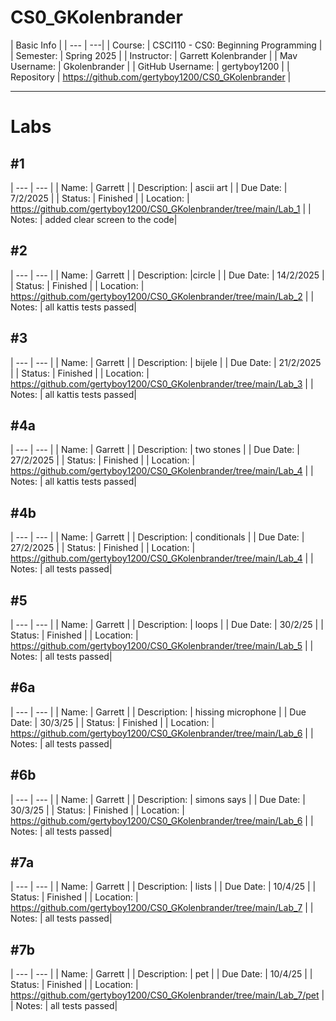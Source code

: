 # CS0_GKolenbrander
| Basic Info |
| --- | ---|
| Course: | CSCI110 - CS0: Beginning Programming |
| Semester: | Spring 2025 |
| Instructor: | Garrett Kolenbrander |
| Mav Username: | Gkolenbrander |
| GitHub Username: | gertyboy1200 |
| Repository | https://github.com/gertyboy1200/CS0_GKolenbrander |
___________________________________________________________________________________________________________
# Labs
## #1
| --- | --- |
| Name: | Garrett |
| Description: | ascii art |
| Due Date: | 7/2/2025 |
| Status: | Finished |
| Location: | https://github.com/gertyboy1200/CS0_GKolenbrander/tree/main/Lab_1 |
| Notes: | added clear screen to the code|

## #2
| --- | --- |
| Name: | Garrett |
| Description: |circle |
| Due Date: | 14/2/2025 |
| Status: | Finished |
| Location: | https://github.com/gertyboy1200/CS0_GKolenbrander/tree/main/Lab_2 |
| Notes: | all kattis tests passed|

## #3
| --- | --- |
| Name: | Garrett |
| Description: | bijele |
| Due Date: | 21/2/2025 |
| Status: | Finished |
| Location: | https://github.com/gertyboy1200/CS0_GKolenbrander/tree/main/Lab_3 |
| Notes: | all kattis tests passed|

## #4a
| --- | --- |
| Name: | Garrett |
| Description: | two stones |
| Due Date: | 27/2/2025 |
| Status: | Finished |
| Location: | https://github.com/gertyboy1200/CS0_GKolenbrander/tree/main/Lab_4 |
| Notes: | all kattis tests passed|

## #4b
| --- | --- |
| Name: | Garrett |
| Description: | conditionals |
| Due Date: | 27/2/2025 |
| Status: | Finished |
| Location: | https://github.com/gertyboy1200/CS0_GKolenbrander/tree/main/Lab_4 |
| Notes: | all tests passed|

## #5
| --- | --- |
| Name: | Garrett |
| Description: | loops |
| Due Date: | 30/2/25 |
| Status: | Finished |
| Location: | https://github.com/gertyboy1200/CS0_GKolenbrander/tree/main/Lab_5 |
| Notes: | all tests passed|

## #6a
| --- | --- |
| Name: | Garrett |
| Description: | hissing microphone |
| Due Date: | 30/3/25 |
| Status: | Finished |
| Location: | https://github.com/gertyboy1200/CS0_GKolenbrander/tree/main/Lab_6 |
| Notes: | all tests passed|

## #6b
| --- | --- |
| Name: | Garrett |
| Description: | simons says |
| Due Date: | 30/3/25 |
| Status: | Finished |
| Location: | https://github.com/gertyboy1200/CS0_GKolenbrander/tree/main/Lab_6 |
| Notes: | all tests passed|

## #7a
| --- | --- |
| Name: | Garrett |
| Description: | lists |
| Due Date: | 10/4/25 |
| Status: | Finished |
| Location: | https://github.com/gertyboy1200/CS0_GKolenbrander/tree/main/Lab_7 |
| Notes: | all tests passed|

## #7b
| --- | --- |
| Name: | Garrett |
| Description: | pet |
| Due Date: | 10/4/25 |
| Status: | Finished |
| Location: | https://github.com/gertyboy1200/CS0_GKolenbrander/tree/main/Lab_7/pet |
| Notes: | all tests passed|